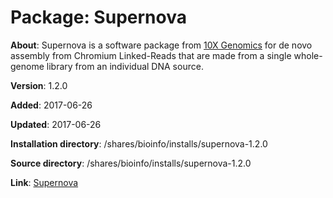 # Package: Supernova

**About**: Supernova is a software package from [10X Genomics](https://www.10xgenomics.com/) for de novo assembly from 
Chromium Linked-Reads that are made from a single whole-genome library from an individual DNA source.

**Version**: 1.2.0

**Added**: 2017-06-26

**Updated**: 2017-06-26

**Installation directory**: /shares/bioinfo/installs/supernova-1.2.0

**Source directory**: /shares/bioinfo/installs/supernova-1.2.0

**Link**: [Supernova](https://support.10xgenomics.com/de-novo-assembly/software/overview/welcome)
